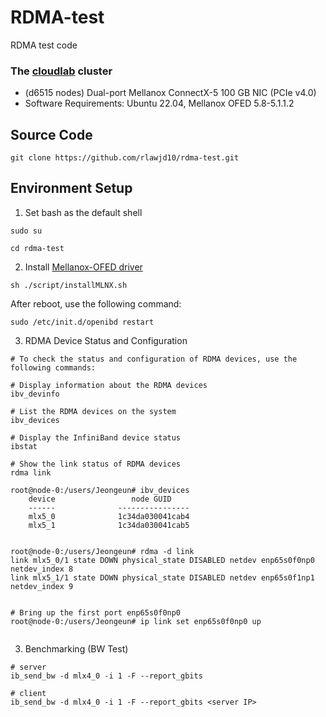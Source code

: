 # RDMA-test
RDMA test code

### The [cloudlab](https://docs.cloudlab.us/hardware.html) cluster

- (d6515 nodes) Dual-port Mellanox ConnectX-5 100 GB NIC (PCIe v4.0)
- Software Requirements: Ubuntu 22.04, Mellanox OFED 5.8-5.1.1.2

## Source Code
```shell
git clone https://github.com/rlawjd10/rdma-test.git
```
## Environment Setup
1. Set bash as the default shell
```shell
sudo su
```
```shell
cd rdma-test
```
2. Install [Mellanox-OFED driver](https://network.nvidia.com/products/infiniband-drivers/linux/mlnx_ofed/)
```shell
sh ./script/installMLNX.sh
```
After reboot, use the following command:
```shell
sudo /etc/init.d/openibd restart
```
3. RDMA Device Status and Configuration
```shell
# To check the status and configuration of RDMA devices, use the following commands:

# Display information about the RDMA devices
ibv_devinfo

# List the RDMA devices on the system
ibv_devices

# Display the InfiniBand device status
ibstat

# Show the link status of RDMA devices
rdma link
```
```shell
root@node-0:/users/Jeongeun# ibv_devices
    device          	   node GUID
    ------          	----------------
    mlx5_0          	1c34da030041cab4
    mlx5_1          	1c34da030041cab5


root@node-0:/users/Jeongeun# rdma -d link 
link mlx5_0/1 state DOWN physical_state DISABLED netdev enp65s0f0np0 netdev_index 8 
link mlx5_1/1 state DOWN physical_state DISABLED netdev enp65s0f1np1 netdev_index 9


# Bring up the first port enp65s0f0np0
root@node-0:/users/Jeongeun# ip link set enp65s0f0np0 up


```

3. Benchmarking (BW Test)
```shell
# server
ib_send_bw -d mlx4_0 -i 1 -F --report_gbits

# client
ib_send_bw -d mlx4_0 -i 1 -F --report_gbits <server IP>
```
